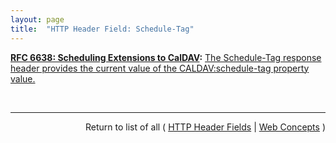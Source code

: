 ```yaml
---
layout: page
title:  "HTTP Header Field: Schedule-Tag"
---
```


**[RFC 6638: Scheduling Extensions to CalDAV](/specs/IETF/RFC/6638 "This document defines extensions to the Calendaring Extensions to WebDAV (CalDAV) &#34;calendar-access&#34; feature to specify a standard way of performing scheduling operations with iCalendar-based calendar components. This document defines the &#34;calendar-auto-schedule&#34; feature of CalDAV."):** [The Schedule-Tag response header provides the current value of the CALDAV:schedule-tag property value.](http://tools.ietf.org/html/rfc6638#section-8.2 "Read documentation for HTTP Header Field &#34;Schedule-Tag&#34;")

<br/>
<hr/>

<p style="text-align: right">Return to list of all ( <a href="../http-headers">HTTP Header Fields</a> | <a href="../">Web Concepts</a> )</p>